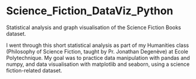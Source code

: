 # Science_Fiction_DataViz_Python
Statistical analysis and graph visualisation of the Science Fiction Books dataset.

I went through this short statistical analysis as part of my Humanities class (Philosophy of Science Fiction, taught by Pr. Jonathan Degenève) at Ecole Polytechnique.
My goal was to practice data manipulation with pandas and numpy, and data visualisation with matplotlib and seaborn, using a science fiction-related dataset.
